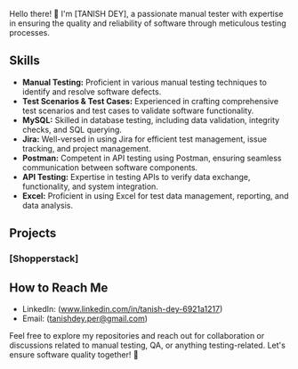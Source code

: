 Hello there! 👋 I'm [TANISH DEY], a passionate manual tester with expertise in ensuring the quality and reliability of software through meticulous testing processes.

## Skills

- **Manual Testing:** Proficient in various manual testing techniques to identify and resolve software defects.
- **Test Scenarios & Test Cases:** Experienced in crafting comprehensive test scenarios and test cases to validate software functionality.
- **MySQL:** Skilled in database testing, including data validation, integrity checks, and SQL querying.
- **Jira:** Well-versed in using Jira for efficient test management, issue tracking, and project management.
- **Postman:** Competent in API testing using Postman, ensuring seamless communication between software components.
- **API Testing:** Expertise in testing APIs to verify data exchange, functionality, and system integration.
- **Excel:** Proficient in using Excel for test data management, reporting, and data analysis.

## Projects

### [Shopperstack]

## How to Reach Me

- LinkedIn: (www.linkedin.com/in/tanish-dey-6921a1217)
- Email: (tanishdey.per@gmail.com)

Feel free to explore my repositories and reach out for collaboration or discussions related to manual testing, QA, or anything testing-related. Let's ensure software quality together! 🚀


<!--
**tanishdey09/Tanishdey09** is a ✨ _special_ ✨ repository because its `README.md` (this file) appears on your GitHub profile.

Here are some ideas to get you started:

- 🔭 I’m currently working on ...
- 🌱 I’m currently learning ...
- 👯 I’m looking to collaborate on ...
- 🤔 I’m looking for help with ...
- 💬 Ask me about ...
- 📫 How to reach me: ...
- 😄 Pronouns: ...
- ⚡ Fun fact: ...
-->
